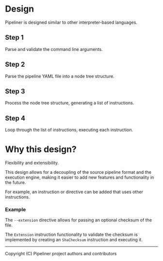 # Design

Pipeliner is designed similar to other interpreter-based languages.

## Step 1

Parse and validate the command line arguments.

## Step 2

Parse the pipeline YAML file into a node tree structure.

## Step 3

Process the node tree structure, generating a list of instructions.

## Step 4

Loop through the list of instructions, executing each instruction.

# Why this design?

Flexibility and extensibility.

This design allows for a decoupling of the source pipeline format and the execution engine, making it easier to add new features and functionality in the future.

For example, an instruction or directive can be added that uses other instructions.

### Example

The `--extension` directive allows for passing an optional checksum of the file.

The `Extension` instruction functionality to validate the checksum is implemented by creating an `ShaChecksum` instruction and executing it.

---

Copyright (C) Pipeliner project authors and contributors